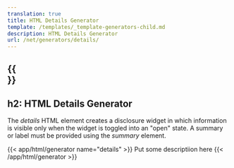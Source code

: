 ```yaml
---
translation: true
title: HTML Details Generator
template: /templates/_template-generators-child.md
description: HTML Details Generator
url: /net/generators/details/
---
```


{{<section overview>}}
---
h2: HTML Details Generator
---

The *details* HTML element creates a disclosure widget in which information is visible only when the widget is toggled into an "open" state. A summary or label must be provided using the *summary* element.


{{< app/html/generator name="details" >}}
Put some descriptiion here
{{< /app/html/generator >}}